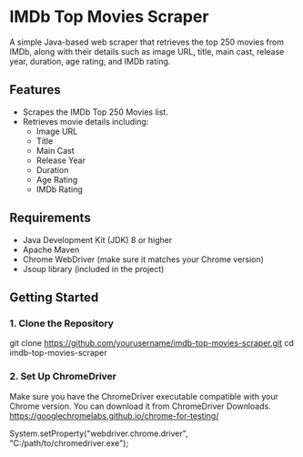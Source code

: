 # IMDb Top Movies Scraper

A simple Java-based web scraper that retrieves the top 250 movies from IMDb, along with their details such as image URL, title, main cast, release year, duration, age rating, and IMDb rating.

## Features

- Scrapes the IMDb Top 250 Movies list.
- Retrieves movie details including:
  - Image URL
  - Title
  - Main Cast
  - Release Year
  - Duration
  - Age Rating
  - IMDb Rating

## Requirements

- Java Development Kit (JDK) 8 or higher
- Apache Maven
- Chrome WebDriver (make sure it matches your Chrome version)
- Jsoup library (included in the project)

## Getting Started

### 1. Clone the Repository

git clone https://github.com/yourusername/imdb-top-movies-scraper.git
cd imdb-top-movies-scraper

### 2. Set Up ChromeDriver
Make sure you have the ChromeDriver executable compatible with your Chrome version. You can download it from ChromeDriver Downloads.
https://googlechromelabs.github.io/chrome-for-testing/

System.setProperty("webdriver.chrome.driver", "C:/path/to/chromedriver.exe");
